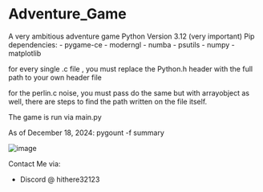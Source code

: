 # Adventure_Game
A very ambitious adventure game
Python Version 3.12 (very important)
Pip dependencies:
    - pygame-ce
    - moderngl
    - numba
    - psutils
    - numpy
    - matplotlib

for every single .c file , you must replace the Python.h header with the full path to your own header file

for the perlin.c noise, you must pass do the same but with arrayobject as well, there are steps to find the path written on the file itself.

The game is run via main.py

As of December 18, 2024:
pygount -f summary

![image](https://github.com/user-attachments/assets/f03995dd-c7f6-4d45-955e-b49159464256)

Contact Me via:
 - Discord @ hithere32123
